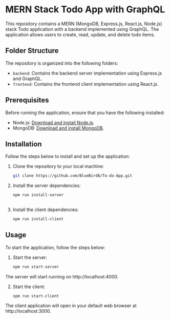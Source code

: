 # MERN Stack Todo App with GraphQL

This repository contains a MERN (MongoDB, Express.js, React.js, Node.js) stack Todo application with a backend implemented using GraphQL. The application allows users to create, read, update, and delete todo items.

## Folder Structure

The repository is organized into the following folders:

- `backend`: Contains the backend server implementation using Express.js and GraphQL.
- `frontend`: Contains the frontend client implementation using React.js.

## Prerequisites

Before running the application, ensure that you have the following installed:

- Node.js: [Download and install Node.js](https://nodejs.org/en/download/).
- MongoDB: [Download and install MongoDB](https://www.mongodb.com/try/download/community).

## Installation

Follow the steps below to install and set up the application:

1. Clone the repository to your local machine:

   ```bash
   git clone https://github.com/BlueBird6/To-do-App.git
   
2. Install the server dependencies:
  
   ```bash
   npm run install-server
  
3. Install the client dependencies:

   ```bash
   npm run install-client

## Usage
To start the application, follow the steps below:

1. Start the server:
   ```bash
   npm run start-server
The server will start running on http://localhost:4000.

2. Start the client:
   ```bash
   npm run start-client
The client application will open in your default web browser at http://localhost:3000.
